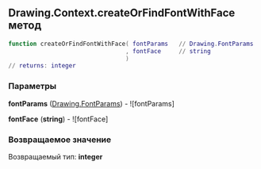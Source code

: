 ## Drawing.Context.createOrFindFontWithFace метод


```lua
function createOrFindFontWithFace( fontParams   // Drawing.FontParams
                                 , fontFace     // string
                                 )
// returns: integer
```


### Параметры

**fontParams** ([Drawing.FontParams](../../Drawing/FontParams.md)) - ![fontParams]

**fontFace** (**string**) - ![fontFace]

### Возвращаемое значение

Возвращаемый тип: **integer**

